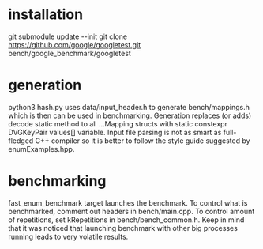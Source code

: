 # installation

git submodule update --init
git clone https://github.com/google/googletest.git bench/google_benchmark/googletest

# generation

python3 hash.py uses data/input_header.h to generate bench/mappings.h which is then can be used in benchmarking. Generation replaces (or adds) decode static method to all ...Mapping structs with static constexpr DVGKeyPair<E> values[] variable.
Input file parsing is not as smart as full-fledged C++ compiler so it is better to follow the style guide suggested by enumExamples.hpp.

# benchmarking

fast_enum_benchmark target launches the benchmark. To control what is benchmarked, comment out headers in bench/main.cpp. To control amount of repetitions, set kRepetitions in bench/bench_common.h.
Keep in mind that it was noticed that launching benchmark with other big processes running leads to very volatile results.
